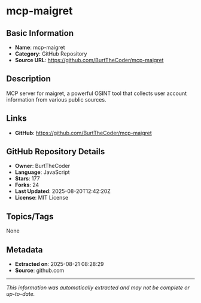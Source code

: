 # mcp-maigret

## Basic Information
- **Name**: mcp-maigret
- **Category**: GitHub Repository
- **Source URL**: https://github.com/BurtTheCoder/mcp-maigret

## Description
MCP server for maigret, a powerful OSINT tool that collects user account information from various public sources. 

## Links
- **GitHub**: https://github.com/BurtTheCoder/mcp-maigret

## GitHub Repository Details
- **Owner**: BurtTheCoder
- **Language**: JavaScript
- **Stars**: 177
- **Forks**: 24
- **Last Updated**: 2025-08-20T12:42:20Z
- **License**: MIT License

## Topics/Tags
None

## Metadata
- **Extracted on**: 2025-08-21 08:28:29
- **Source**: github.com

---
*This information was automatically extracted and may not be complete or up-to-date.*
